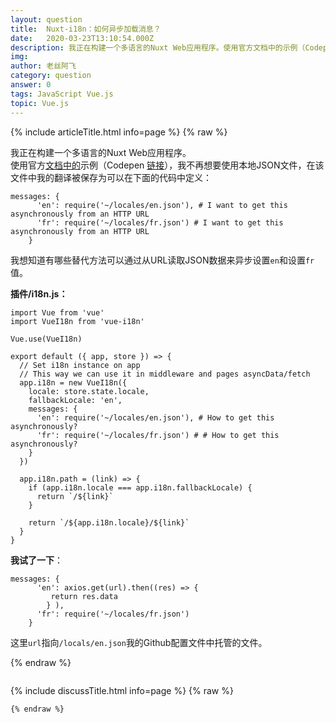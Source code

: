 ```yaml
---
layout: question
title:  Nuxt-i18n：如何异步加载消息？
date:   2020-03-23T13:10:54.000Z
description: 我正在构建一个多语言的Nuxt Web应用程序。使用官方文档中的示例（Codepen 链接），我不再想要使用本地JSON文件，在该文件中我的翻译被保存为...
img: 
author: 老丝阿飞
category: question
answer: 0
tags: JavaScript Vue.js
topic: Vue.js
---
```

<div class="article-root">
  <div class="article">
    {% include articleTitle.html info=page %}
    {% raw %}
    <div class="article-content"><p><font style="vertical-align: inherit;"><font style="vertical-align: inherit;">我正在构建一个多语言的Nuxt Web应用程序。</font></font><br><font style="vertical-align: inherit;"><font style="vertical-align: inherit;">
使用官方</font></font><a href="https://nuxtjs.org/examples/i18n/" rel="nofollow noreferrer"><font style="vertical-align: inherit;"><font style="vertical-align: inherit;">文档中的</font></font></a><font style="vertical-align: inherit;"><font style="vertical-align: inherit;">示例</font><font style="vertical-align: inherit;">（Codepen </font></font><a href="https://codesandbox.io/s/github/nuxt/nuxt.js/tree/dev/examples/i18n?from-embed" rel="nofollow noreferrer"><font style="vertical-align: inherit;"><font style="vertical-align: inherit;">链接</font></font></a><font style="vertical-align: inherit;"><font style="vertical-align: inherit;">），我不再想要使用本地JSON文件，在该文件中我的翻译被保存为可以在下面的代码中定义：</font></font></p>

<pre><code>messages: {<font></font>
      'en': require('~/locales/en.json'), # I want to get this asynchronously from an HTTP URL<font></font>
      'fr': require('~/locales/fr.json') # I want to get this asynchronously from an HTTP URL<font></font>
    }<font></font>
</code></pre>

<p><font style="vertical-align: inherit;"><font style="vertical-align: inherit;">我想知道有哪些替代方法可以</font><font style="vertical-align: inherit;">通过从URL读取JSON数据来</font><font style="vertical-align: inherit;">异步设置</font></font><code>en</code><font style="vertical-align: inherit;"><font style="vertical-align: inherit;">和</font><font style="vertical-align: inherit;">设置</font></font><code>fr</code><font style="vertical-align: inherit;"><font style="vertical-align: inherit;">值。</font></font></p>

<p><strong><font style="vertical-align: inherit;"><font style="vertical-align: inherit;">插件/i18n.js：</font></font></strong></p>

<pre><code>import Vue from 'vue'<font></font>
import VueI18n from 'vue-i18n'<font></font>
<font></font>
Vue.use(VueI18n)<font></font>
<font></font>
export default ({ app, store }) =&gt; {<font></font>
  // Set i18n instance on app<font></font>
  // This way we can use it in middleware and pages asyncData/fetch<font></font>
  app.i18n = new VueI18n({<font></font>
    locale: store.state.locale,<font></font>
    fallbackLocale: 'en',<font></font>
    messages: {<font></font>
      'en': require('~/locales/en.json'), # How to get this asynchronously?<font></font>
      'fr': require('~/locales/fr.json') # # How to get this asynchronously?<font></font>
    }<font></font>
  })<font></font>
<font></font>
  app.i18n.path = (link) =&gt; {<font></font>
    if (app.i18n.locale === app.i18n.fallbackLocale) {<font></font>
      return `/${link}`<font></font>
    }<font></font>
<font></font>
    return `/${app.i18n.locale}/${link}`<font></font>
  }<font></font>
}<font></font>
</code></pre>

<p><strong><font style="vertical-align: inherit;"><font style="vertical-align: inherit;">我试了一下</font></font></strong><font style="vertical-align: inherit;"><font style="vertical-align: inherit;">：</font></font></p>

<pre><code>messages: {<font></font>
      'en': axios.get(url).then((res) =&gt; {        <font></font>
         return res.data<font></font>
        } ),<font></font>
      'fr': require('~/locales/fr.json')<font></font>
    }<font></font>
</code></pre>

<p><font style="vertical-align: inherit;"><font style="vertical-align: inherit;">这里</font></font><code>url</code><font style="vertical-align: inherit;"><font style="vertical-align: inherit;">指向</font></font><code>/locals/en.json</code><font style="vertical-align: inherit;"><font style="vertical-align: inherit;">我的Github配置文件中托管的文件。</font></font></p></div>
    {% endraw %}
  </div>
  <p style="height: 0;width:0;overflow: hidden;"> 第3051篇《Nuxt-i18n：如何异步加载消息？》来自Winter(https://github.com/aiyld/aiyld.github.io)的站点</p>
  <div class="discuss-wrapper">
    {% include discussTitle.html info=page %}
    {% raw %}
    
    {% endraw %}
  </div>
<div>
